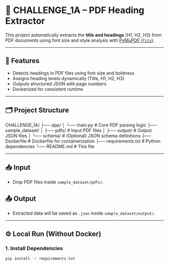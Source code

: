 # 📄 CHALLENGE_1A – PDF Heading Extractor

This project automatically extracts the **title and headings** (H1, H2, H3) from PDF documents using font size and style analysis with [PyMuPDF (`fitz`)](https://pymupdf.readthedocs.io/).

---

## 🚀 Features

- Detects headings in PDF files using font size and boldness
- Assigns heading levels dynamically (Title, H1, H2, H3)
- Outputs structured JSON with page numbers
- Dockerized for consistent runtime

---

## 🗂 Project Structure

CHALLENGE_1A/
├── app/
│ └── main.py # Core PDF parsing logic
├── sample_dataset/
│ ├── pdfs/ # Input PDF files
│ ├── output/ # Output JSON files
│ └── schema/ # (Optional) JSON schema definitions
├── Dockerfile # Dockerfile for containerization
├── requirements.txt # Python dependencies
└── README.md # This file

---

## 📥 Input

- Drop PDF files inside `sample_dataset/pdfs/`.

## 📤 Output

- Extracted data will be saved as `.json` inside `sample_dataset/output/`.

---

## ⚙️ Local Run (Without Docker)

### 1. Install Dependencies

```bash
pip install -r requirements.txt